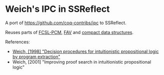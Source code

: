 # Weich's IPC in SSReflect

A port of https://github.com/coq-contribs/ipc to SSReflect.

Reuses parts of [FCSL-PCM](https://github.com/imdea-software/fcsl-pcm), [FAV](https://github.com/clayrat/fav-ssr) and [compact data structures](https://github.com/affeldt-aist/succinct/).

References:

* [Weich, [1998] "Decision procedures for intuitionistic propositional logic by program extraction"](https://citeseerx.ist.psu.edu/doc_view/pid/2f213ade3f23fd555822e3dbc8eb53519639d92c)
* Weich, [2001] "Improving proof search in intuitionistic propositional logic"
